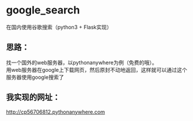 # google_search
在国内使用谷歌搜索（python3 + Flask实现）

## 思路：
找一个国外的web服务器，以pythonanywhere为例（免费的哦）。<br>
用web服务器在google上下载网页，然后原封不动地返回，这样就可以通过这个服务器使用google搜索了
## 我实现的网址：
http://cp56706812.pythonanywhere.com
